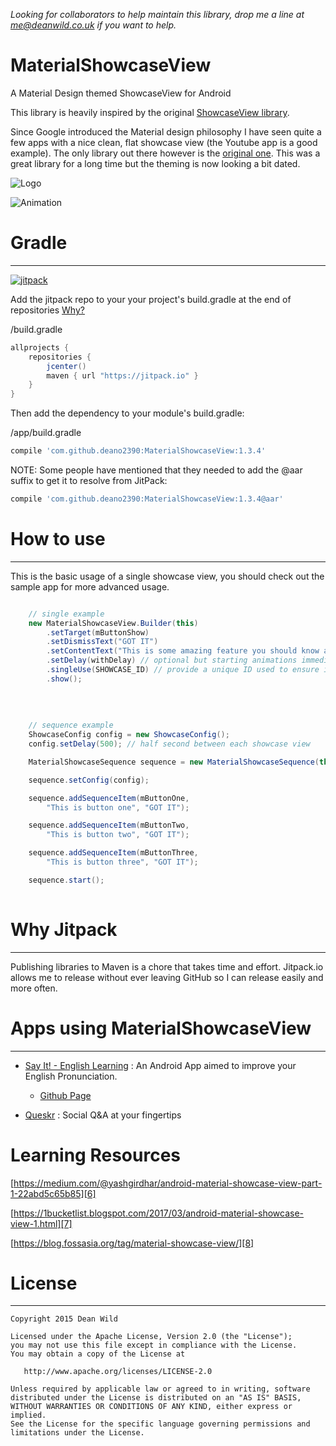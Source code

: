 *Looking for collaborators to help maintain this library, drop me a line at me@deanwild.co.uk if you want to help.*

# MaterialShowcaseView
A Material Design themed ShowcaseView for Android


This library is heavily inspired by the original [ShowcaseView library][1].

Since Google introduced the Material design philosophy I have seen quite a few apps with a nice clean, flat showcase view (the Youtube app is a good example). The only library out there however is the [original one][1]. This was a great library for a long time but the theming is now looking a bit dated.

![Logo](http://i.imgur.com/QIMYRJh.png)


![Animation][2]

# Gradle
--------

[![jitpack][4]][5]

Add the jitpack repo to your your project's build.gradle at the end of repositories [Why?](#why-jitpack)

/build.gradle
```groovy
allprojects {
	repositories {
		jcenter()
		maven { url "https://jitpack.io" }
	}
}
```

Then add the dependency to your module's build.gradle:

/app/build.gradle
```groovy
compile 'com.github.deano2390:MaterialShowcaseView:1.3.4'
```

NOTE: Some people have mentioned that they needed to add the @aar suffix to get it to resolve from JitPack:
```groovy
compile 'com.github.deano2390:MaterialShowcaseView:1.3.4@aar'
```

# How to use
--------
This is the basic usage of a single showcase view, you should check out the sample app for more advanced usage.

```java

	// single example
	new MaterialShowcaseView.Builder(this)
		.setTarget(mButtonShow)
		.setDismissText("GOT IT")
		.setContentText("This is some amazing feature you should know about")
		.setDelay(withDelay) // optional but starting animations immediately in onCreate can make them choppy
		.singleUse(SHOWCASE_ID) // provide a unique ID used to ensure it is only shown once
		.show();
                
                
                
                
	// sequence example            
	ShowcaseConfig config = new ShowcaseConfig();
	config.setDelay(500); // half second between each showcase view

	MaterialShowcaseSequence sequence = new MaterialShowcaseSequence(this, SHOWCASE_ID);

	sequence.setConfig(config);

	sequence.addSequenceItem(mButtonOne,
		"This is button one", "GOT IT");

	sequence.addSequenceItem(mButtonTwo,
		"This is button two", "GOT IT");

	sequence.addSequenceItem(mButtonThree,
		"This is button three", "GOT IT");

	sequence.start();
                
```

# Why Jitpack
------------
Publishing libraries to Maven is a chore that takes time and effort. Jitpack.io allows me to release without ever leaving GitHub so I can release easily and more often.

# Apps using MaterialShowcaseView
---------------------------------

  * [Say It! - English Learning](https://play.google.com/store/apps/details?id=com.cesarsk.say_it) : An Android App aimed to improve your English Pronunciation. 
    * [Github Page](https://github.com/cesarsk/say_it)
    
  * [Queskr](https://play.google.com/store/apps/details?id=com.queskr.www.queskrandroidapp) : Social Q&A at your fingertips

# Learning Resources
[https://medium.com/@yashgirdhar/android-material-showcase-view-part-1-22abd5c65b85][6]

[https://1bucketlist.blogspot.com/2017/03/android-material-showcase-view-1.html][7]

[https://blog.fossasia.org/tag/material-showcase-view/][8]



# License
-------

    Copyright 2015 Dean Wild

    Licensed under the Apache License, Version 2.0 (the "License");
    you may not use this file except in compliance with the License.
    You may obtain a copy of the License at

       http://www.apache.org/licenses/LICENSE-2.0

    Unless required by applicable law or agreed to in writing, software
    distributed under the License is distributed on an "AS IS" BASIS,
    WITHOUT WARRANTIES OR CONDITIONS OF ANY KIND, either express or implied.
    See the License for the specific language governing permissions and
    limitations under the License.





[1]: https://github.com/amlcurran/ShowcaseView
[2]: http://i.imgur.com/rFHENgz.gif
[3]: https://code.google.com/p/android-flowtextview/
[4]: https://img.shields.io/github/release/deano2390/MaterialShowcaseView.svg?label=JitPack
[5]: https://jitpack.io/#deano2390/MaterialShowcaseView
[6]: https://medium.com/@yashgirdhar/android-material-showcase-view-part-1-22abd5c65b85
[7]: https://1bucketlist.blogspot.com/2017/03/android-material-showcase-view-1.html
[8]: https://blog.fossasia.org/tag/material-showcase-view/
